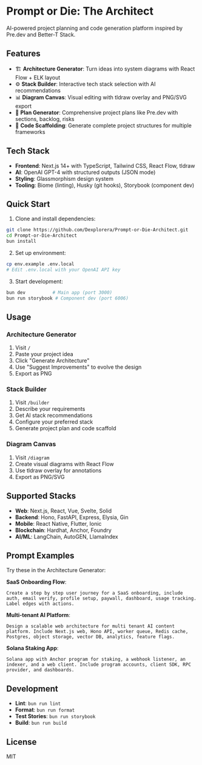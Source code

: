 # Prompt or Die: The Architect

AI-powered project planning and code generation platform inspired by Pre.dev and Better-T Stack.

## Features

- 🏗️ **Architecture Generator**: Turn ideas into system diagrams with React Flow + ELK layout
- ⚙️ **Stack Builder**: Interactive tech stack selection with AI recommendations  
- 📊 **Diagram Canvas**: Visual editing with tldraw overlay and PNG/SVG export
- 📝 **Plan Generator**: Comprehensive project plans like Pre.dev with sections, backlog, risks
- 🔧 **Code Scaffolding**: Generate complete project structures for multiple frameworks

## Tech Stack

- **Frontend**: Next.js 14+ with TypeScript, Tailwind CSS, React Flow, tldraw
- **AI**: OpenAI GPT-4 with structured outputs (JSON mode)
- **Styling**: Glassmorphism design system
- **Tooling**: Biome (linting), Husky (git hooks), Storybook (component dev)

## Quick Start

1. Clone and install dependencies:
```bash
git clone https://github.com/Dexplorera/Prompt-or-Die-Architect.git
cd Prompt-or-Die-Architect
bun install
```

2. Set up environment:
```bash
cp env.example .env.local
# Edit .env.local with your OpenAI API key
```

3. Start development:
```bash
bun dev          # Main app (port 3000)
bun run storybook # Component dev (port 6006)
```

## Usage

### Architecture Generator
1. Visit `/` 
2. Paste your project idea
3. Click "Generate Architecture" 
4. Use "Suggest Improvements" to evolve the design
5. Export as PNG

### Stack Builder
1. Visit `/builder`
2. Describe your requirements
3. Get AI stack recommendations
4. Configure your preferred stack
5. Generate project plan and code scaffold

### Diagram Canvas
1. Visit `/diagram`
2. Create visual diagrams with React Flow
3. Use tldraw overlay for annotations
4. Export as PNG/SVG

## Supported Stacks

- **Web**: Next.js, React, Vue, Svelte, Solid
- **Backend**: Hono, FastAPI, Express, Elysia, Gin
- **Mobile**: React Native, Flutter, Ionic
- **Blockchain**: Hardhat, Anchor, Foundry
- **AI/ML**: LangChain, AutoGEN, LlamaIndex

## Prompt Examples

Try these in the Architecture Generator:

**SaaS Onboarding Flow**:
```
Create a step by step user journey for a SaaS onboarding, include auth, email verify, profile setup, paywall, dashboard, usage tracking. Label edges with actions.
```

**Multi-tenant AI Platform**:
```
Design a scalable web architecture for multi tenant AI content platform. Include Next.js web, Hono API, worker queue, Redis cache, Postgres, object storage, vector DB, analytics, feature flags.
```

**Solana Staking App**:
```
Solana app with Anchor program for staking, a webhook listener, an indexer, and a web client. Include program accounts, client SDK, RPC provider, and dashboards.
```

## Development

- **Lint**: `bun run lint`
- **Format**: `bun run format`
- **Test Stories**: `bun run storybook`
- **Build**: `bun run build`

## License

MIT
